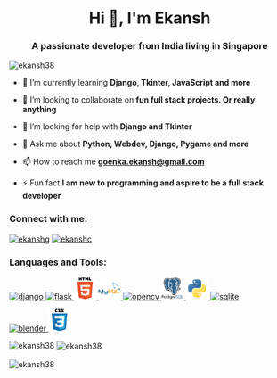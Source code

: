 <h1 align="center">Hi 👋, I'm Ekansh</h1>
<h3 align="center">A passionate developer from India living in Singapore</h3>

<p align="left"> <img src="https://komarev.com/ghpvc/?username=ekansh38&label=Profile%20views&color=0e75b6&style=flat" alt="ekansh38" /> </p>

- 🌱 I’m currently learning **Django, Tkinter, JavaScript and more**

- 👯 I’m looking to collaborate on **fun full stack projects. Or really anything**

- 🤝 I’m looking for help with **Django and Tkinter**

- 💬 Ask me about **Python, Webdev, Django, Pygame and more**

- 📫 How to reach me **goenka.ekansh@gmail.com**

- ⚡ Fun fact **I am new to programming and aspire to be a full stack developer**

<h3 align="left">Connect with me:</h3>
<p align="left">
<a href="https://www.youtube.com/channel/UCYgjoYY5QYqHhnd9fboT9cg" target="blank"><img align="center" src="https://raw.githubusercontent.com/rahuldkjain/github-profile-readme-generator/master/src/images/icons/Social/youtube.svg" alt="ekanshg" height="30" width="40" /></a>
<a href="[https://discord.gg/ekanshc](https://discord.gg/xhu3ZdAX)" target="blank"><img align="center" src="https://raw.githubusercontent.com/rahuldkjain/github-profile-readme-generator/master/src/images/icons/Social/discord.svg" alt="ekanshc" height="30" width="40" /></a>
</p>

<h3 align="left">Languages and Tools:</h3>
 <a href="https://www.djangoproject.com/" target="_blank" rel="noreferrer"> <img src="https://cdn.worldvectorlogo.com/logos/django.svg" alt="django" width="40" height="40"/> </a> <a href="https://flask.palletsprojects.com/" target="_blank" rel="noreferrer"> <img src="https://www.vectorlogo.zone/logos/pocoo_flask/pocoo_flask-icon.svg" alt="flask" width="40" height="40"/> </a> <a href="https://www.w3.org/html/" target="_blank" rel="noreferrer"> <img src="https://raw.githubusercontent.com/devicons/devicon/master/icons/html5/html5-original-wordmark.svg" alt="html5" width="40" height="40"/> </a> <a href="https://www.mysql.com/" target="_blank" rel="noreferrer"> <img src="https://raw.githubusercontent.com/devicons/devicon/master/icons/mysql/mysql-original-wordmark.svg" alt="mysql" width="40" height="40"/> </a> <a href="https://opencv.org/" target="_blank" rel="noreferrer"> <img src="https://www.vectorlogo.zone/logos/opencv/opencv-icon.svg" alt="opencv" width="40" height="40"/> </a> <a href="https://www.postgresql.org" target="_blank" rel="noreferrer"> <img src="https://raw.githubusercontent.com/devicons/devicon/master/icons/postgresql/postgresql-original-wordmark.svg" alt="postgresql" width="40" height="40"/> </a> <a href="https://www.python.org" target="_blank" rel="noreferrer"> <img src="https://raw.githubusercontent.com/devicons/devicon/master/icons/python/python-original.svg" alt="python" width="40" height="40"/> </a> <a href="https://www.sqlite.org/" target="_blank" rel="noreferrer"> <img src="https://www.vectorlogo.zone/logos/sqlite/sqlite-icon.svg" alt="sqlite" width="40" height="40"/> </a> </p><p align="left"> <a href="https://www.blender.org/" target="_blank" rel="noreferrer"> <img src="https://download.blender.org/branding/community/blender_community_badge_white.svg" alt="blender" width="40" height="40"/> </a> <a href="https://www.w3schools.com/css/" target="_blank" rel="noreferrer"> <img src="https://raw.githubusercontent.com/devicons/devicon/master/icons/css3/css3-original-wordmark.svg" alt="css3" width="40" height="40"/> </a>

<p><img align="left" src="https://github-readme-stats.vercel.app/api/top-langs?username=ekansh38&show_icons=true&theme=dark&locale=en&layout=compact" alt="ekansh38" /></p>

<p>&nbsp;<img align="center" src="https://github-readme-stats.vercel.app/api?username=ekansh38&show_icons=true&locale=en" alt="ekansh38" /></p>

<p><img align="center" src="https://github-readme-streak-stats.herokuapp.com/?user=ekansh38&" alt="ekansh38" /></p>
